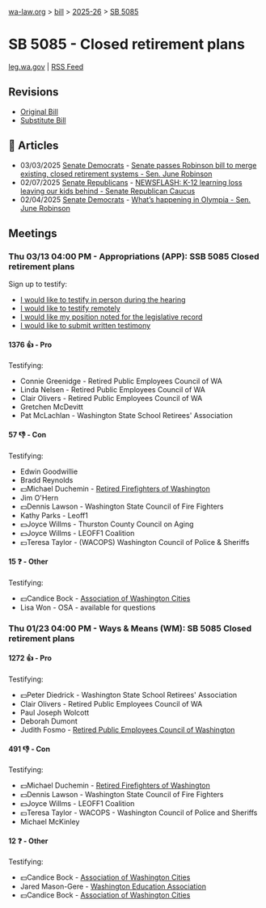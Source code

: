 [wa-law.org](/) > [bill](/bill/) > [2025-26](/bill/2025-26/) > [SB 5085](/bill/2025-26/sb/5085/)

# SB 5085 - Closed retirement plans
[leg.wa.gov](https://app.leg.wa.gov/billsummary?BillNumber=5085&Year=2025&Initiative=false) | [RSS Feed](./rss.xml)

## Revisions
* [Original Bill](1/)
* [Substitute Bill](S/)

## 📰 Articles
* 03/03/2025 [Senate Democrats](/org/senate_democrats/) - [Senate passes Robinson bill to merge existing, closed retirement systems - Sen. June Robinson](https://senatedemocrats.wa.gov/robinson/2025/03/03/senate-passes-robinson-bill-to-merge-existing-closed-retirement-systems/#:~:text=Senate%20Bill%205085)
* 02/07/2025 [Senate Republicans](/org/senate_republicans/) - [NEWSFLASH: K-12 learning loss leaving our kids behind - Senate Republican Caucus](https://src.wastateleg.org/blog/newsflash-k-12-learning-loss-leaving-kids-behind/#:~:text=SB%205085)
* 02/04/2025 [Senate Democrats](/org/senate_democrats/) - [What’s happening in Olympia - Sen. June Robinson](https://senatedemocrats.wa.gov/robinson/2025/02/04/whats-happening-in-olympia/#:~:text=Senate%20Bill%205085)

## Meetings
### Thu 03/13 04:00 PM - Appropriations (APP): SSB 5085 Closed retirement plans
Sign up to testify:
* [I would like to testify in person during the hearing](https://app.leg.wa.gov/csi/Testifier/Add?chamber=House&mId=32987&aId=165474&caId=26355&tId=1)
* [I would like to testify remotely](https://app.leg.wa.gov/csi/Testifier/Add?chamber=House&mId=32987&aId=165474&caId=26355&tId=2)
* [I would like my position noted for the legislative record](https://app.leg.wa.gov/csi/Testifier/Add?chamber=House&mId=32987&aId=165474&caId=26355&tId=3)
* [I would like to submit written testimony](https://app.leg.wa.gov/csi/Testifier/Add?chamber=House&mId=32987&aId=165474&caId=26355&tId=4)

#### 1376 👍 - Pro
Testifying:
* Connie Greenidge - Retired Public Employees Council of WA
* Linda Nelsen - Retired Public Employees Council of WA
* Clair Olivers - Retired Public Employees Council of WA
* Gretchen McDevitt
* Pat McLachlan - Washington State School Retirees' Association

#### 57 👎 - Con
Testifying:
* Edwin Goodwillie
* Bradd Reynolds
* 💵Michael Duchemin - [Retired Firefighters of Washington](/org/retired_firefighters_of_washington/)
* Jim O'Hern
* 💵Dennis Lawson - Washington State Council of Fire Fighters
* Kathy Parks - Leoff1
* 💵Joyce Willms - Thurston County Council on Aging
* 💵Joyce Willms - LEOFF1 Coalition
* 💵Teresa Taylor - (WACOPS) Washington Council of Police & Sheriffs

#### 15 ❓ - Other
Testifying:
* 💵Candice Bock - [Association of Washington Cities](/org/association_of_washington_cities/)
* Lisa Won - OSA - available for questions

### Thu 01/23 04:00 PM - Ways & Means (WM): SB 5085 Closed retirement plans
#### 1272 👍 - Pro
Testifying:
* 💵Peter Diedrick - Washington State School Retirees' Association
* Clair Olivers - Retired Public Employees Council of WA
* Paul Joseph Wolcott
* Deborah Dumont
* Judith Fosmo - [Retired Public Employees Council of Washington](/org/retired_public_employees_council_of_washington/)

#### 491 👎 - Con
Testifying:
* 💵Michael Duchemin - [Retired Firefighters of Washington](/org/retired_firefighters_of_washington/)
* 💵Dennis Lawson - Washington State Council of Fire Fighters
* 💵Joyce Willms - LEOFF1 Coalition
* 💵Teresa Taylor - WACOPS - Washington Council of Police and Sheriffs
* Michael McKinley

#### 12 ❓ - Other
Testifying:
* 💵Candice Bock - [Association of Washington Cities](/org/association_of_washington_cities/)
* Jared Mason-Gere - [Washington Education Association](/org/washington_education_association/)
* 💵Candice Bock - [Association of Washington Cities](/org/association_of_washington_cities/)
